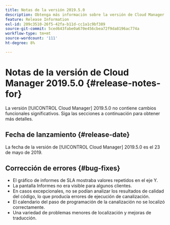 ```yaml
---
title: Notas de la versión 2019.5.0
description: Obtenga más información sobre la versión de Cloud Manager 2019.5.0.
feature: Release Information
exl-id: 209c3510-26f5-42fa-b11d-cc1a1c9bf389
source-git-commit: 5ced643fabe0a670e456cbea72f9da8196ac774a
workflow-type: tm+mt
source-wordcount: '111'
ht-degree: 8%

---
```


# Notas de la versión de Cloud Manager 2019.5.0 {#release-notes-for}

La versión [!UICONTROL Cloud Manager] 2019.5.0 no contiene cambios funcionales significativos. Siga las secciones a continuación para obtener más detalles.

## Fecha de lanzamiento {#release-date}

La fecha de la versión de [!UICONTROL Cloud Manager] 2019.5.0 es el 23 de mayo de 2019.


## Corrección de errores {#bug-fixes}

* El gráfico de informes de SLA mostraba valores repetidos en el eje Y.
* La pantalla Informes no era visible para algunos clientes.
* En casos excepcionales, no se podían analizar los resultados de calidad del código, lo que producía errores de ejecución de canalización.
* El calendario del paso de programación de la canalización no se localizó correctamente.
* Una variedad de problemas menores de localización y mejoras de traducción.

